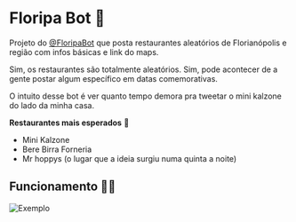 # Floripa Bot 🤖

Projeto do [@FloripaBot](https://twitter.com/floripabot) que posta restaurantes aleatórios de Florianópolis e região com infos básicas e link do maps.

Sim, os restaurantes são totalmente aleatórios. Sim, pode acontecer de a gente postar algum específico em datas comemorativas.

O intuito desse bot é ver quanto tempo demora pra tweetar o mini kalzone do lado da minha casa.

**Restaurantes mais esperados** 🍕
- Mini Kalzone
- Bere Birra Forneria
- Mr hoppys (o lugar que a ideia surgiu numa quinta a noite)

## Funcionamento 👨‍💻

![Exemplo](https://iili.io/HxSIoSj.png)
